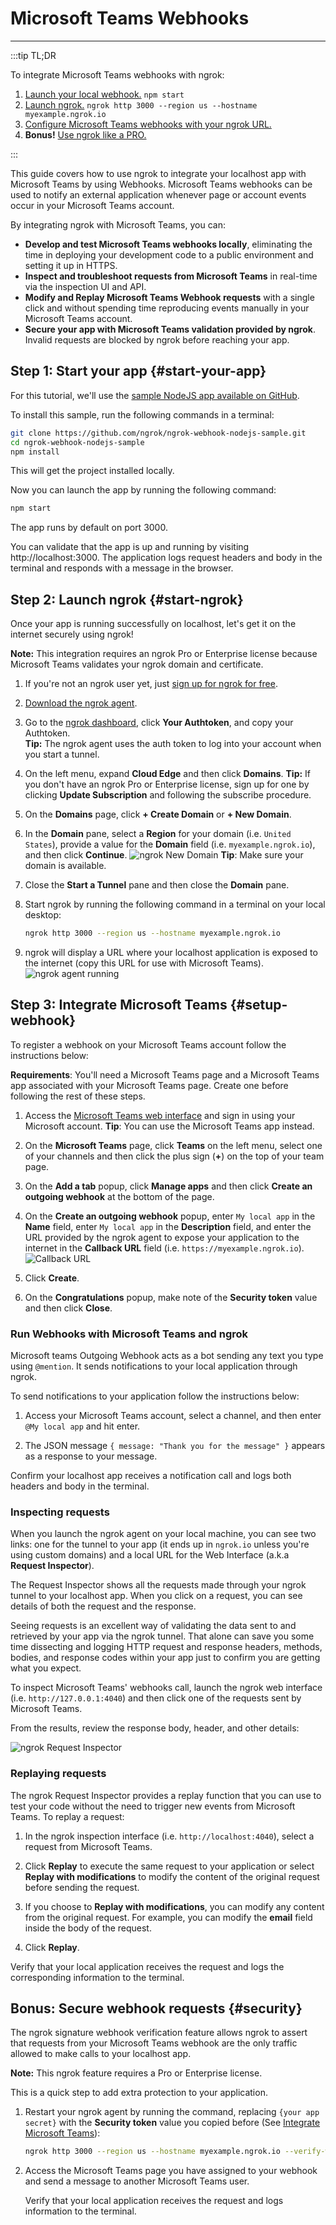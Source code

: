 # Microsoft Teams Webhooks
------------

:::tip TL;DR

To integrate Microsoft Teams webhooks with ngrok:
1. [Launch your local webhook.](#start-your-app) `npm start`
1. [Launch ngrok.](#start-ngrok) `ngrok http 3000 --region us --hostname myexample.ngrok.io`
1. [Configure Microsoft Teams webhooks with your ngrok URL.](#setup-webhook)
1. **Bonus!** [Use ngrok like a PRO.](#security)

:::


This guide covers how to use ngrok to integrate your localhost app with Microsoft Teams by using Webhooks.
Microsoft Teams webhooks can be used to notify an external application whenever page or account events occur in your Microsoft Teams account.

By integrating ngrok with Microsoft Teams, you can:

- **Develop and test Microsoft Teams webhooks locally**, eliminating the time in deploying your development code to a public environment and setting it up in HTTPS.
- **Inspect and troubleshoot requests from Microsoft Teams** in real-time via the inspection UI and API.
- **Modify and Replay Microsoft Teams Webhook requests** with a single click and without spending time reproducing events manually in your Microsoft Teams account.
- **Secure your app with Microsoft Teams validation provided by ngrok**. Invalid requests are blocked by ngrok before reaching your app.


## **Step 1**: Start your app {#start-your-app}

For this tutorial, we'll use the [sample NodeJS app available on GitHub](https://github.com/ngrok/ngrok-webhook-nodejs-sample). 

To install this sample, run the following commands in a terminal:

```bash
git clone https://github.com/ngrok/ngrok-webhook-nodejs-sample.git
cd ngrok-webhook-nodejs-sample
npm install
```

This will get the project installed locally.

Now you can launch the app by running the following command: 

```bash
npm start
```

The app runs by default on port 3000. 

You can validate that the app is up and running by visiting http://localhost:3000. The application logs request headers and body in the terminal and responds with a message in the browser.


## **Step 2**: Launch ngrok {#start-ngrok}

Once your app is running successfully on localhost, let's get it on the internet securely using ngrok!

**Note:** This integration requires an ngrok Pro or Enterprise license because Microsoft Teams validates your ngrok domain and certificate.

1. If you're not an ngrok user yet, just [sign up for ngrok for free](https://ngrok.com/signup).

1. [Download the ngrok agent](https://ngrok.com/download).

1. Go to the [ngrok dashboard](https://dashboard.ngrok.com), click **Your Authtoken**, and copy your Authtoken. <br />
    **Tip:** The ngrok agent uses the auth token to log into your account when you start a tunnel.

1. On the left menu, expand **Cloud Edge** and then click **Domains**.
    **Tip:** If you don't have an ngrok Pro or Enterprise license, sign up for one by clicking **Update Subscription** and following the subscribe procedure.

1. On the **Domains** page, click **+ Create Domain** or **+ New Domain**.

1. In the **Domain** pane, select a **Region** for your domain (i.e. `United States`), provide a value for the **Domain** field (i.e. `myexample.ngrok.io`), and then click **Continue**.
    ![ngrok New Domain](/img/integrations/ngrok_new_domain.png)
    **Tip**: Make sure your domain is available.

1. Close the **Start a Tunnel** pane and then close the **Domain** pane.

1. Start ngrok by running the following command in a terminal on your local desktop:
    ```bash
    ngrok http 3000 --region us --hostname myexample.ngrok.io
    ```

1. ngrok will display a URL where your localhost application is exposed to the internet (copy this URL for use with Microsoft Teams).
    ![ngrok agent running](/img/integrations/launch_ngrok_tunnel_domain.png)


## **Step 3**: Integrate Microsoft Teams {#setup-webhook}

To register a webhook on your Microsoft Teams account follow the instructions below:

**Requirements**: You'll need a Microsoft Teams page and a Microsoft Teams app associated with your Microsoft Teams page. Create one before following the rest of these steps. 

1. Access the [Microsoft Teams web interface](https://teams.microsoft.com/) and sign in using your Microsoft account.
    **Tip**: You can use the Microsoft Teams app instead.

1. On the **Microsoft Teams** page, click **Teams** on the left menu, select one of your channels and then click the plus sign (**+**) on the top of your team page.
   
1. On the **Add a tab** popup, click **Manage apps** and then click **Create an outgoing webhook** at the bottom of the page.

1. On the **Create an outgoing webhook** popup, enter `My local app` in the **Name** field, enter  `My local app` in the **Description** field, and enter the URL provided by the ngrok agent to expose your application to the internet in the **Callback URL** field (i.e. `https://myexample.ngrok.io`).
    ![Callback URL](img/ngrok_url_configuration_teams.png)

1. Click **Create**.

1. On the **Congratulations** popup, make note of the **Security token** value and then click **Close**.


### Run Webhooks with Microsoft Teams and ngrok

Microsoft teams Outgoing Webhook acts as a bot sending any text you type using `@mention`. It sends notifications to your local application through ngrok.

To send notifications to your application follow the instructions below:

1. Access your Microsoft Teams account, select a channel, and then enter `@My local app` and hit enter.

1. The JSON message `{ message: "Thank you for the message" }` appears as a response to your message.

Confirm your localhost app receives a notification call and logs both headers and body in the terminal.


### Inspecting requests

When you launch the ngrok agent on your local machine, you can see two links: one for the tunnel to your app (it ends up in `ngrok.io` unless you're using custom domains) and a local URL for the Web Interface (a.k.a **Request Inspector**).

The Request Inspector shows all the requests made through your ngrok tunnel to your localhost app. When you click on a request, you can see details of both the request and the response.

Seeing requests is an excellent way of validating the data sent to and retrieved by your app via the ngrok tunnel. That alone can save you some time dissecting and logging HTTP request and response headers, methods, bodies, and response codes within your app just to confirm you are getting what you expect.

To inspect Microsoft Teams' webhooks call, launch the ngrok web interface (i.e. `http://127.0.0.1:4040`) and then click one of the requests sent by Microsoft Teams.

From the results, review the response body, header, and other details:

![ngrok Request Inspector](img/ngrok_introspection_teams_hooks.png)


### Replaying requests

The ngrok Request Inspector provides a replay function that you can use to test your code without the need to trigger new events from Microsoft Teams. To replay a request:

1. In the ngrok inspection interface (i.e. `http://localhost:4040`), select a request from Microsoft Teams.

1. Click **Replay** to execute the same request to your application or select **Replay with modifications** to modify the content of the original request before sending the request.

1. If you choose to **Replay with modifications**, you can modify any content from the original request. For example, you can modify the **email** field inside the body of the request.

1. Click **Replay**.

Verify that your local application receives the request and logs the corresponding information to the terminal.


## **Bonus**: Secure webhook requests {#security}

The ngrok signature webhook verification feature allows ngrok to assert that requests from your Microsoft Teams webhook are the only traffic allowed to make calls to your localhost app.

**Note:** This ngrok feature requires a Pro or Enterprise license.

This is a quick step to add extra protection to your application.

1. Restart your ngrok agent by running the command, replacing `{your app secret}` with the **Security token** value you copied before (See [Integrate Microsoft Teams](#setup-webhook)):
    ```bash
    ngrok http 3000 --region us --hostname myexample.ngrok.io --verify-webhook microsoft_teams --verify-webhook-secret {your app secret}
    ```

1. Access the Microsoft Teams page you have assigned to your webhook and send a message to another Microsoft Teams user.

    Verify that your local application receives the request and logs information to the terminal.
